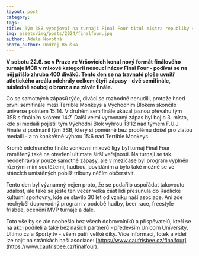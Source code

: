 ```yaml
---
layout: post
category: 
tags:
title: Tým 3SB vybojoval na turnaji Final Four titul mistra republiky v mixu
img: assets/img/posts/2024/finalfour.jpg
author: Adéla Novotná
photo_author: Ondřej Bouška
---
```


**V sobotu 22.6. se v Praze ve Vršovicích konal nový formát finálového turnaje MČR v mixové kategorii nesoucí název Final Four - podívat se na něj přišlo zhruba 400 diváků. Tento den se na travnaté ploše uvnitř atletického areálu odehrály celkem čtyři zápasy - dvě semifinále, následně souboj o bronz a na závěr finále.**

Co se samotných zápasů týče, diváci se rozhodně nenudili, protože hned první semifinále mezi Terrible Monkeys a Východním Blokem skončilo universe pointem 15:14. V druhém semifinále ukázal jasnou převahu tým 3SB s finálním skórem 14:7. Další velmi vyrovnaný zápas byl boj o 3. místo, kde si medaili pojistil tým Východní Blok výhrou 13:12 nad týmem F.U.J. Finále si podmanil tým 3SB, který si poměrně bez problému došel pro zlatou medaili - a to konkrétně výhrou 15:6 nad Terrible Monkeys.

  

Kromě odehraného finále venkovní mixové ligy byl turnaj Final Four zaměřený také na otevření ultimate širší veřejnosti. Na turnaji se tak neodehrávaly pouze samotné zápasy, ale v mezičase byl program vyplněn různými mini soutěžemi, hudbou, povídáním a bylo také možné se ve stáncích umístěných poblíž tribuny něčím občerstvit.

  

Tento den byl významný nejen proto, že se podařilo uspořádat takovouto událost, ale také se ještě ten večer velká část lidí přesunula do Radlické kulturní sportovny, kde se slavilo 30 let od vzniku naší asociace. Ani zde nechyběl doprovodný program v podobě hudby, beer race, freestyle frisbee, ocenění MVP turnaje a dále.

  

Toto vše by se ale neobešlo bez všech dobrovolníků a přispěvatelů, kteří se na akci podíleli a také bez našich partnerů - především Unicorn University, Ultimo.cz a Sporty.tv - všem patří veliké díky. Více informací, fotek a videí lze najít na stránkách naší asociace: [https://www.caufrisbee.cz/finalfour](https://www.caufrisbee.cz/finalfour).
